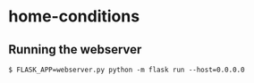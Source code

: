 # home-conditions

## Running the webserver

```
$ FLASK_APP=webserver.py python -m flask run --host=0.0.0.0
```
